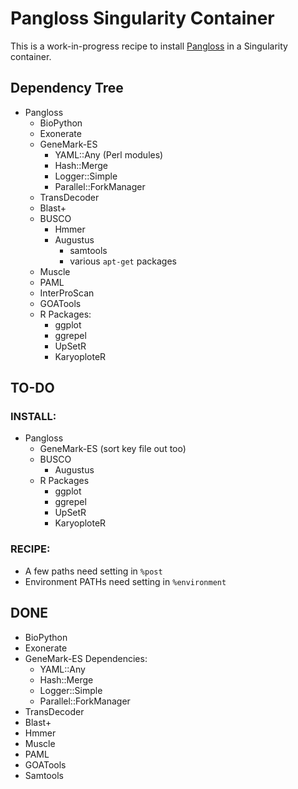 # Pangloss Singularity Container

This is a work-in-progress recipe to install [Pangloss](https://github.com/chmccarthy/Pangloss) in a Singularity
container.

## Dependency Tree

- Pangloss
  * BioPython
  * Exonerate
  * GeneMark-ES
    - YAML::Any              (Perl modules)
    - Hash::Merge
    - Logger::Simple
    - Parallel::ForkManager
  * TransDecoder
  * Blast+
  * BUSCO
    - Hmmer
    - Augustus
      * samtools
      * various `apt-get` packages
  * Muscle
  * PAML
  * InterProScan
  * GOATools
  * R Packages:
    - ggplot
    - ggrepel
    - UpSetR
    - KaryoploteR

## TO-DO

### INSTALL:

- Pangloss
  * GeneMark-ES (sort key file out too)
  * BUSCO
    - Augustus
  * R Packages
    - ggplot
    - ggrepel
    - UpSetR
    - KaryoploteR

### RECIPE:

- A few paths need setting in `%post`
- Environment PATHs need setting in `%environment`


## DONE

- BioPython
- Exonerate
- GeneMark-ES Dependencies:
  * YAML::Any            
  * Hash::Merge
  * Logger::Simple
  * Parallel::ForkManager
- TransDecoder
- Blast+
- Hmmer
- Muscle
- PAML
- GOATools
- Samtools
